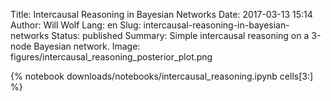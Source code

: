 Title: Intercausal Reasoning in Bayesian Networks
Date: 2017-03-13 15:14
Author: Will Wolf
Lang: en
Slug: intercausal-reasoning-in-bayesian-networks
Status: published
Summary: Simple intercausal reasoning on a 3-node Bayesian network.
Image: figures/intercausal_reasoning_posterior_plot.png

{% notebook downloads/notebooks/intercausal_reasoning.ipynb cells[3:] %}
